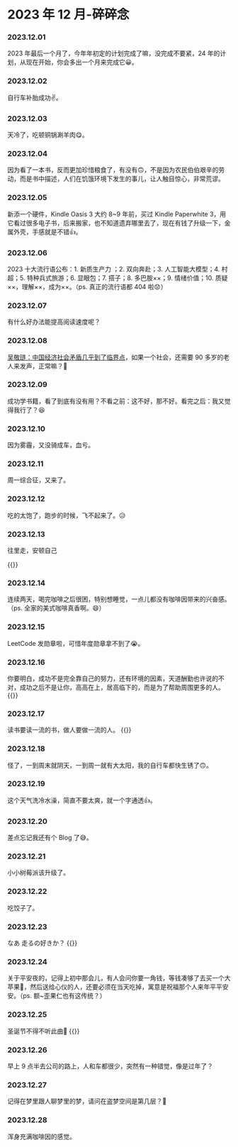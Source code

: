 # 2023 年 12 月-碎碎念


### 2023.12.01
2023 年最后一个月了，今年年初定的计划完成了嘛，没完成不要紧，24 年的计划，从现在开始，你会多出一个月来完成它😀。

### 2023.12.02
自行车补胎成功✌️。

### 2023.12.03
天冷了，吃顿铜锅涮羊肉😋。

### 2023.12.04
因为看了一本书，反而更加珍惜粮食了，有没有🙃，不是因为农民伯伯艰辛的劳动，而是书中描述，人们在饥饿环境下发生的事儿，让人触目惊心，非常荒谬。

### 2023.12.05
新添一个硬件，Kindle Oasis 3 大约 8~9 年前，买过 Kindle Paperwhite 3，用它看过很多电子书，后来搬家，也不知道遗弃哪里去了，现在有钱了升级一下，金属外壳，手感就是不错👍。

### 2023.12.06
2023 十大流行语公布：1. 新质生产力 ；2. 双向奔赴；3. 人工智能大模型；4. 村超；5. 特种兵式旅游；6. 显眼包；7. 搭子；8. 多巴胺××；9. 情绪价值；10. 质疑××，理解××，成为××。（ps. 真正的流行语都 404 啦😟）

### 2023.12.07
有什么好办法能提高阅读速度呢？

### 2023.12.08
[吴敬琏：中国经济社会矛盾几乎到了临界点](https://chinadigitaltimes.net/chinese/702954.html)，如果一个社会，还需要 90 多岁的老人来发声，正常嘛？🤔

### 2023.12.09
成功学书籍，看了到底有没有用？不看之前：这不好，那不好。看完之后：我又觉得我行了？😆

### 2023.12.10
因为雾霾，又没骑成车，血亏。

### 2023.12.11
周一综合征，又来了。

### 2023.12.12
吃的太饱了，跑步的时候，飞不起来了。😥

### 2023.12.13
往里走，安顿自己

{{<youtube Sf5chgy-EY8>}}

### 2023.12.14
连续两天，喝完咖啡之后很困，特别想睡觉，一点儿都没有咖啡因带来的兴奋感。（ps. 全家的美式咖啡真香啊。😄）

### 2023.12.15
LeetCode 发勋章啦，可惜年度勋章拿不到了😭。

### 2023.12.16
你要明白，成功不是完全靠自己的努力，还有环境的因素，天道酬勤也许说的不对，成功之后不是让你，高高在上，居高临下的，而是为了帮助周围更多的人。
{{<bilibili BV1T7411f7xu>}}

### 2023.12.17
读书要读一流的书，做人要做一流的人。
{{<bilibili BV1RN41197s9>}}

### 2023.12.18
怪了，一到周末就阴天，一到周一就有大太阳，我的自行车都快生锈了🙃。

### 2023.12.19
这个天气洗冷水澡，简直不要太爽，就一个字通透👍。

### 2023.12.20
差点忘记我还有个 Blog 了😅。

### 2023.12.21
小小树莓派该升级了。

### 2023.12.22
吃饺子了。

### 2023.12.23
なあ 走るの好きか？
{{<bilibili BV1fh411y7Dz>}}

### 2023.12.24
关于平安夜的，记得上初中那会儿，有人会问你要一角钱，等钱凑够了去买一个大苹果🍎，然后送给心仪的人，还要必须在当天吃掉，寓意是祝福那个人来年平平安安。（ps. 额~歪果仁也有这传统？）

### 2023.12.25
圣诞节不得不听此曲🎵
{{<youtube LGs_vGt0MY8>}}

### 2023.12.26
早上 9 点半去公司的路上，人和车都很少，突然有一种错觉，像是过年了？

### 2023.12.27
记得在梦里跟人聊梦里的梦，请问在盗梦空间是第几层？🤔

### 2023.12.28
浑身充满咖啡因的感觉。
